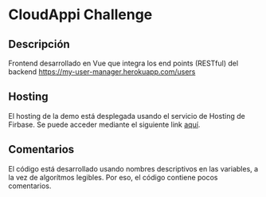 # CloudAppi Challenge

## Descripción

Frontend desarrollado en Vue que integra los end points (RESTful) del backend https://my-user-manager.herokuapp.com/users

## Hosting

El hosting de la demo está desplegada usando el servicio de Hosting de Firbase. Se puede acceder mediante el siguiente link [aquí](https://cloudappichallenge.web.app/).

## Comentarios

El código está desarrollado usando nombres descriptivos en las variables, a la vez de algorítmos legibles. Por eso, el código contiene pocos comentarios.



